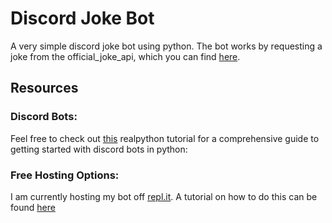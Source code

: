 # Discord Joke Bot

A very simple discord joke bot using python.
The bot works by requesting a joke from the official_joke_api, which you can find [here](https://github.com/15Dkatz/official_joke_api).

## Resources

### Discord Bots:

Feel free to check out [this](https://realpython.com/how-to-make-a-discord-bot-python/) realpython tutorial for a comprehensive guide to getting started with discord bots in python:

### Free Hosting Options:

I am currently hosting my bot off [repl.it](repl.it). A tutorial on how to do this can be found [here](https://repl.it/talk/learn/Hosting-discordpy-bots-with-replit/11008)


